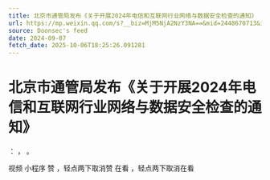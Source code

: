 ```yaml
---
title: 北京市通管局发布《关于开展2024年电信和互联网行业网络与数据安全检查的通知》
url: https://mp.weixin.qq.com/s?__biz=MjM5NjA2NzY3NA==&mid=2448670713&idx=4&sn=ee27472f6402bfe6cb57bf73b9a3ad6b
source: Doonsec's feed
date: 2024-09-07
fetch_date: 2025-10-06T18:25:26.091281
---
```


# 北京市通管局发布《关于开展2024年电信和互联网行业网络与数据安全检查的通知》

：
，
。

视频
小程序
赞
，轻点两下取消赞
在看
，轻点两下取消在看